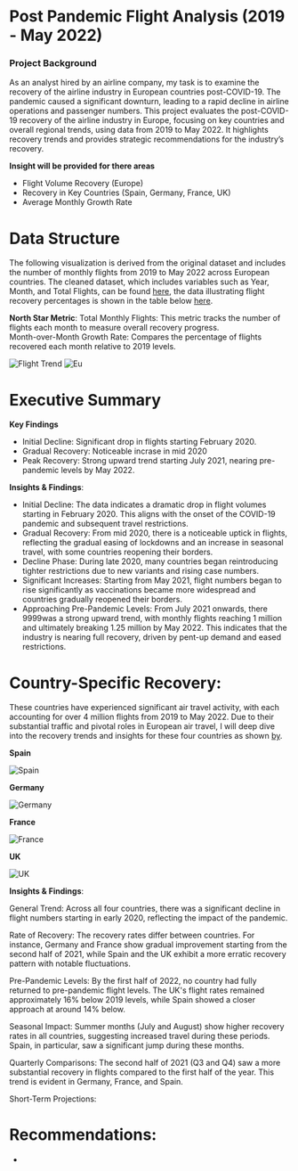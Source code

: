 # Post Pandemic Flight Analysis (2019 - May 2022)
### Project Background
As an analyst hired by an airline company, my task is to examine the recovery of the airline industry in European countries post-COVID-19. The pandemic caused a significant downturn, leading to a rapid decline in airline operations and passenger numbers. This project evaluates the post-COVID-19 recovery of the airline industry in Europe, focusing on key countries and overall regional trends, using data from 2019 to May 2022. It highlights recovery trends and provides strategic recommendations for the industry’s recovery.

**Insight will be provided for there areas**
- Flight Volume Recovery (Europe) 
- Recovery in Key Countries (Spain, Germany, France, UK)
- Average Monthly Growth Rate

# Data Structure 
The following visualization is derived from the original dataset and includes the number of monthly flights from 2019 to May 2022 across European countries. The cleaned dataset, which includes variables such as Year, Month, and Total Flights, can be found [here](https://github.com/tomzjwang/Post_Pandemic_Flight_Trends/blob/main/monthly_flights.csv), the data illustrating flight recovery percentages is shown in the table below [here](https://github.com/tomzjwang/Post_Pandemic_Flight_Trends/blob/main/flight_recovery.csv).

**North Star Metric**: 
Total Monthly Flights: This metric tracks the number of flights each month to measure overall recovery progress.                       
Month-over-Month Growth Rate: Compares the percentage of flights recovered each month relative to 2019 levels.

![Flight Trend](https://github.com/user-attachments/assets/a9bd816f-47cc-4e3f-881a-d3fdf7ce2e44)
![Eu](https://github.com/user-attachments/assets/c6bd20d3-11f8-4adf-8d38-10be47bf9748)

# Executive Summary
**Key Findings**
- Initial Decline: Significant drop in flights starting February 2020.
- Gradual Recovery: Noticeable incrase in mid 2020
- Peak Recovery: Strong upward trend starting July 2021, nearing pre-pandemic levels by May 2022.




**Insights & Findings**:
- Initial Decline: The data indicates a dramatic drop in flight volumes starting in February 2020. This aligns with the onset of the COVID-19 pandemic and subsequent travel restrictions. 
- Gradual Recovery: From mid 2020, there is a noticeable uptick in flights, reflecting the gradual easing of lockdowns and an increase in seasonal travel, with some countries reopening their borders.
- Decline Phase: During late 2020, many countries began reintroducing tighter restrictions due to new variants and rising case numbers.
- Significant Increases: Starting from May 2021, flight numbers began to rise significantly as vaccinations became more widespread and countries gradually reopened their borders.
- Approaching Pre-Pandemic Levels: From July 2021 onwards, there 9999was a strong upward trend, with monthly flights reaching 1 million and ultimately breaking 1.25 million by May 2022. This indicates that the industry is nearing full recovery, driven by pent-up demand and eased restrictions.


# Country-Specific Recovery:
These countries have experienced significant air travel activity, with each accounting for over 4 million flights from 2019 to May 2022. Due to their substantial traffic and pivotal roles in European air travel, I will deep dive into the recovery trends and insights for these four countries as shown [by](https://github.com/user-attachments/files/17370386/table.csv).

**Spain**

![Spain](https://github.com/user-attachments/assets/152be887-e00b-4106-8061-d5b65affab6e)

**Germany**

![Germany](https://github.com/user-attachments/assets/6420031c-3f0a-48bb-b948-929041174d8c)

**France**

![France](https://github.com/user-attachments/assets/769bbf76-c783-488f-989d-e1171cc697d6)

**UK**

![UK](https://github.com/user-attachments/assets/2f6a834b-74ad-4601-b406-12dda0f481f3)

**Insights & Findings**:

General Trend:
Across all four countries, there was a significant decline in flight numbers starting in early 2020, reflecting the impact of the pandemic.

Rate of Recovery:
The recovery rates differ between countries. For instance, Germany and France show gradual improvement starting from the second half of 2021, while Spain and the UK exhibit a more erratic recovery pattern with notable fluctuations.

Pre-Pandemic Levels:
By the first half of 2022, no country had fully returned to pre-pandemic flight levels. The UK's flight rates remained approximately 16% below 2019 levels, while Spain showed a closer approach at around 14% below.

Seasonal Impact:
Summer months (July and August) show higher recovery rates in all countries, suggesting increased travel during these periods. Spain, in particular, saw a significant jump during these months.

Quarterly Comparisons:
The second half of 2021 (Q3 and Q4) saw a more substantial recovery in flights compared to the first half of the year. This trend is evident in Germany, France, and Spain.

Short-Term Projections:

# Recommendations:
-
